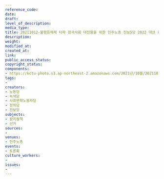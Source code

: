 ```yaml
---
reference_code: 
date: 
draft: 
level_of_description: 
media_type: 
title: 20211012-불평등체제 타파 한국사회 대전환을 위한 민주노총 진보5당 2022 대선 과제 토론회
description: 
weight: 
modified_at: 
created_at: 
link: 
public_access_status: 
copyright_status: 
components:
- https://kctu-photo.s3.ap-northeast-2.amazonaws.com/2021년/10월/20211012-불평등체제+타파+한국사회+대전환을+위한+민주노총+진보5당+2022+대선+과제+토론회/_1D29676.jpg
tags:
- 
creators:
- 노동당
- 녹색당
- 사회변혁노동자당
- 정의당
- 진보당
subjects:
- 정치정책
- 선거
sources:
- 
venues:
- 민주노총
events:
- 토론회
culture_workers:
- 
issues:
- 
---
```

